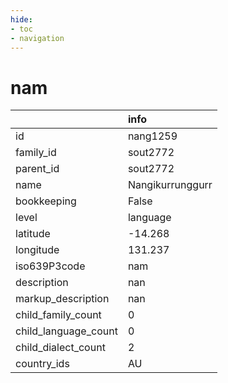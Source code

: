 ```yaml
---
hide:
- toc
- navigation
---
```

# nam
|                      | info             |
|:---------------------|:-----------------|
| id                   | nang1259         |
| family_id            | sout2772         |
| parent_id            | sout2772         |
| name                 | Nangikurrunggurr |
| bookkeeping          | False            |
| level                | language         |
| latitude             | -14.268          |
| longitude            | 131.237          |
| iso639P3code         | nam              |
| description          | nan              |
| markup_description   | nan              |
| child_family_count   | 0                |
| child_language_count | 0                |
| child_dialect_count  | 2                |
| country_ids          | AU               |